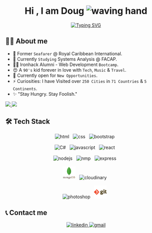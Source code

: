 <h1 align="center">Hi , I am Doug <img src="https://media.giphy.com/media/hvRJCLFzcasrR4ia7z/giphy.gif" width="35" alt="waving hand"></h1>
<p align="center">
    <a href="https://git.io/typing-svg"><img src="https://readme-typing-svg.demolab.com?font=Poppins&size=28&pause=1000&color=01E7C1&center=true&vCenter=true&width=435&lines=Full+Stack+Developer+%F0%9F%92%A1;Welcome+To+My+Profile+%F0%9F%8E%89" alt="Typing SVG" />
    </a>
</p>

## 💁‍♂️ About me
- 🚢 Former `Seafarer` @ Royal Caribbean International.
- 🏫 Currently `Studying` Systems Analysis @ FACAP.
- 👨‍💻 Ironhack Alumni - Web Development `Bootcamp`.
- 😍 A `90's` kid forever in love with `Tech`, `Music` & `Travel`.
- 🤔 Currently open for `New Opportunities`.
- ⚡ Curiosities: I have Visited over `250 Cities` in `71 Countries` & `5 Continents`.
- ✨ "Stay Hungry. Stay Foolish."
<!-- - 🤓 Meticulous, interested and always looking to learn and `improve my knowledge`. -->
<!-- - 📰 If you want to know more about me, feel free to access my [`personal portfolio`](https://). -->
<div style="display: inline_block"> 
  <p aligh="center">
   <a href="https://github.com/dougmeurer">
    <img height="150em" src="https://github-readme-stats.vercel.app/api?username=dougmeurer&show_icons=true&theme=gotham&include_all_commits=true&count_private=true"/>
    <img height="150em" src="https://github-readme-stats.vercel.app/api/top-langs/?username=dougmeurer&layout=compact&langs_count=7&theme=gotham"/></a>
<!--   <a href="https://git.io/streak-stats"><img src="https://streak-stats.demolab.com?user=dougmeurer&theme=radical"/></a>  -->
  </p>
</div>

## 🛠️ Tech Stack
<p align="center">
    <img height="40" src="https://cdn.worldvectorlogo.com/logos/html-1.svg" alt="html"> &nbsp
    <img height="40" src="https://cdn.worldvectorlogo.com/logos/css-3.svg" alt="css"> &nbsp
    <img height="40" src="https://cdn.worldvectorlogo.com/logos/bootstrap-4.svg" alt="bootstrap"> &nbsp
    <br>
    <br>
    <img height="40" src="https://worldvectorlogo.com/logo/c--4.svg" alt="C#"> &nbsp
    <img height="40" src="https://cdn.worldvectorlogo.com/logos/logo-javascript.svg" alt="javascript"> &nbsp
    <img height="40" src="https://cdn.worldvectorlogo.com/logos/react-2.svg" alt="react"> &nbsp
    <br>
    <br>
    <img height="40" src="https://cdn.worldvectorlogo.com/logos/nodejs-icon.svg" alt="nodejs"> &nbsp
    <img height="40" src="https://cdn.worldvectorlogo.com/logos/npm.svg" alt="nmp"> &nbsp
    <img height="40" src="https://i.imgur.com/gq6XrbN.png" alt="express"> &nbsp
    <br>
    <br>
    <img height="40" src="https://raw.githubusercontent.com/devicons/devicon/c5378d6c2510ffa0b3e4475af95618a8048d6cf1/icons/mongodb/mongodb-original-wordmark.svg" alt="mongodb"> &nbsp
    <img height="40" src="https://seekvectorlogo.com/wp-content/uploads/2022/02/cloudinary-vector-logo-2022.png" alt="cloudinary"> &nbsp
    <br>
    <br>
    <img height="40" src="https://cdn.worldvectorlogo.com/logos/adobe-photoshop-2.svg" alt="photoshop"> &nbsp
    <img height="40" src="https://raw.githubusercontent.com/github/explore/80688e429a7d4ef2fca1e82350fe8e3517d3494d/topics/git/git.png" alt="git"> &nbsp
</p>
    
## 📞 Contact me
<p align="center">
    <a  href="https://www.linkedin.com/in/douglasmeurer/" target="_blank">
        <img src="https://img.shields.io/badge/LinkedIn-0077B5?style=for-the-badge&logo=linkedin&logoColor=white" alt="linkedin"/>
    </a>
    <a href="mailto:douggmeurer@gmail.com" target="_blank">
        <img src="https://img.shields.io/badge/Gmail-D14836?style=for-the-badge&logo=gmail&logoColor=white" alt="gmail"/>
  </a>
</p>

<!-- <code><img height="30" src="https://raw.githubusercontent.com/github/explore/80688e429a7d4ef2fca1e82350fe8e3517d3494d/topics/html/html.png"></code><code><img height="30" src="https://raw.githubusercontent.com/github/explore/80688e429a7d4ef2fca1e82350fe8e3517d3494d/topics/css/css.png"></code><code><img height="30" src="https://raw.githubusercontent.com/github/explore/80688e429a7d4ef2fca1e82350fe8e3517d3494d/topics/javascript/javascript.png"></code><code><img height="30" src="https://raw.githubusercontent.com/github/explore/80688e429a7d4ef2fca1e82350fe8e3517d3494d/topics/git/git.png"></code> -->

